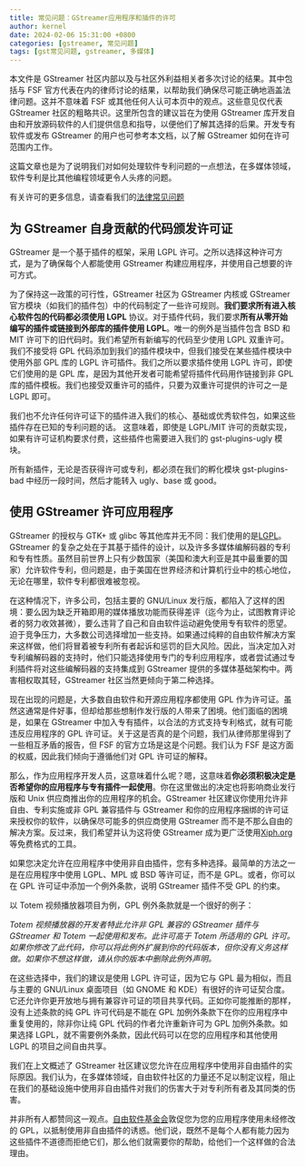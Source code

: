 ```yaml
---
title: 常见问题：GStreamer应用程序和插件的许可
author: kernel
date: 2024-02-06 15:31:00 +0800
categories: [gstreamer, 常见问题]
tags: [gst常见问题, gstreamer, 多媒体]
---
```


本文件是 GStreamer 社区内部以及与社区外利益相关者多次讨论的结果。其中包括与 FSF 官方代表在内的律师讨论的结果，以帮助我们确保尽可能正确地涵盖法律问题。这并不意味着 FSF 或其他任何人认可本页中的观点。这些意见仅代表 GStreamer 社区的粗略共识。这里所包含的建议旨在为使用 GStreamer 库开发自由和开放源码软件的人们提供信息和指导，以便他们了解其选择的后果。开发专有软件或发布 GStreamer 的用户也可参考本文档，以了解 GStreamer 如何在许可范围内工作。

这篇文章也是为了说明我们对如何处理软件专利问题的一点想法，在多媒体领域，软件专利是比其他编程领域更令人头疼的问题。

有关许可的更多信息，请查看我们的[法律常见问题](../GStreamerLegalIssues/)

## 为 GStreamer 自身贡献的代码颁发许可证

GStreamer 是一个基于插件的框架，采用 LGPL 许可。之所以选择这种许可方式，是为了确保每个人都能使用 GStreamer 构建应用程序，并使用自己想要的许可方式。

为了保持这一政策的可行性，GStreamer 社区为 GStreamer 内核或 GStreamer 官方模块（如我们的插件包）中的代码制定了一些许可规则。**我们要求所有进入核心软件包的代码都必须使用 LGPL** 协议。对于插件代码，我们要求**所有从零开始编写的插件或链接到外部库的插件使用 LGPL**。唯一的例外是当插件包含 BSD 和 MIT 许可下的旧代码时。我们希望所有新编写的代码至少使用 LGPL 双重许可。我们不接受将 GPL 代码添加到我们的插件模块中，但我们接受在某些插件模块中使用外部 GPL 库的 LGPL 许可插件。我们之所以要求插件使用 LGPL 许可，即使它们使用的是 GPL 库，是因为其他开发者可能希望将插件代码用作链接到非 GPL 库的插件模板。我们也接受双重许可的插件，只要为双重许可提供的许可之一是 LGPL 即可。

我们也不允许任何许可证下的插件进入我们的核心、基础或优秀软件包，如果这些插件存在已知的专利问题的话。 这意味着，即使是 LGPL/MIT 许可的贡献实现，如果有许可证机构要求付费，这些插件也需要进入我们的 gst-plugins-ugly 模块。

所有新插件，无论是否获得许可或专利，都必须在我们的孵化模块 gst-plugins-bad 中经历一段时间，然后才能转入 ugly、base 或 good。

## 使用 GStreamer 许可应用程序

GStreamer 的授权与 GTK+ 或 glibc 等其他库并无不同：我们使用的是[LGPL](https://www.fsf.org/licenses/lgpl.html)。GStreamer 的复杂之处在于其基于插件的设计，以及许多多媒体编解码器的专利和专有性质。虽然目前世界上只有少数国家（美国和澳大利亚是其中最重要的国家）允许软件专利，但问题是，由于美国在世界经济和计算机行业中的核心地位，无论在哪里，软件专利都很难被忽视。

在这种情况下，许多公司，包括主要的 GNU/Linux 发行版，都陷入了这样的困境：要么因为缺乏开箱即用的媒体播放功能而获得差评（迄今为止，试图教育评论者的努力收效甚微），要么违背了自己和自由软件运动避免使用专有软件的愿望。迫于竞争压力，大多数公司选择增加一些支持。如果通过纯粹的自由软件解决方案来这样做，他们将冒着被专利所有者起诉和惩罚的巨大风险。因此，当决定加入对专利编解码器的支持时，他们只能选择使用专门的专利应用程序，或者尝试通过专利插件将对这些编解码器的支持集成到 GStreamer 提供的多媒体基础架构中。两害相权取其轻，GStreamer 社区当然更倾向于第二种选择。

现在出现的问题是，大多数自由软件和开源应用程序都使用 GPL 作为许可证。虽然这通常是件好事，但却给那些想制作发行版的人带来了困境。他们面临的困境是，如果在 GStreamer 中加入专有插件，以合法的方式支持专利格式，就有可能违反应用程序的 GPL 许可证。关于这是否真的是个问题，我们从律师那里得到了一些相互矛盾的报告，但 FSF 的官方立场是这是个问题。我们认为 FSF 是这方面的权威，因此我们倾向于遵循他们对 GPL 许可证的解释。

那么，作为应用程序开发人员，这意味着什么呢？嗯，这意味着**你必须积极决定是否希望你的应用程序与专有插件一起使用**。你在这里做出的决定也将影响商业发行版和 Unix 供应商推出你的应用程序的机会。GStreamer 社区建议你使用允许非自由、专利实施或非 GPL 兼容插件与 GStreamer 和你的应用程序捆绑的许可证来授权你的软件，以确保尽可能多的供应商使用 GStreamer 而不是不那么自由的解决方案。反过来，我们希望并认为这将使 GStreamer 成为更广泛使用[Xiph.org](https://www.xiph.org/)等免费格式的工具。

如果您决定允许在应用程序中使用非自由插件，您有多种选择。最简单的方法之一是在应用程序中使用 LGPL、MPL 或 BSD 等许可证，而不是 GPL。或者，你可以在 GPL 许可证中添加一个例外条款，说明 GStreamer 插件不受 GPL 的约束。

以 Totem 视频播放器项目为例，GPL 例外条款就是一个很好的例子：

_Totem 视频播放器的开发者特此允许非 GPL 兼容的 GStreamer 插件与 GStreamer 和 Totem 一起使用和发布。此许可高于 Totem 所适用的 GPL 许可。如果你修改了此代码，你可以将此例外扩展到你的代码版本，但你没有义务这样做。如果你不想这样做，请从你的版本中删除此例外声明。_

在这些选择中，我们的建议是使用 LGPL 许可证，因为它与 GPL 最为相似，而且与主要的 GNU/Linux 桌面项目（如 GNOME 和 KDE）有很好的许可证契合度。它还允许你更开放地与拥有兼容许可证的项目共享代码。正如你可能推断的那样，没有上述条款的纯 GPL 许可代码是不能在 GPL 加例外条款下在你的应用程序中重复使用的，除非你让纯 GPL 代码的作者允许重新许可为 GPL 加例外条款。如果选择 LGPL，就不需要例外条款，因此代码可以在您的应用程序和其他使用 LGPL 的项目之间自由共享。

我们在上文概述了 GStreamer 社区建议您允许在应用程序中使用非自由插件的实际原因。我们认为，在多媒体领域，自由软件社区的力量还不足以制定议程，阻止在我们的基础设施中使用非自由插件对我们的伤害大于对专利所有者及其同类的伤害。

并非所有人都赞同这一观点。[自由软件基金会](https://www.fsf.org/)敦促您为您的应用程序使用未经修改的 GPL，以抵制使用非自由插件的诱惑。他们说，既然不是每个人都有能力因为这些插件不道德而拒绝它们，那么他们就需要你的帮助，给他们一个这样做的合法理由。
